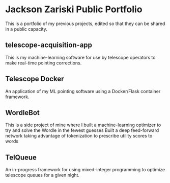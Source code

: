 # Jackson Zariski Public Portfolio
This is a portfolio of my previous projects, edited so that they can be shared in a public capacity.

## telescope-acquisition-app
This is my machine-learning software for use by telescope operators to make real-time pointing corrections.

## Telescope Docker
An application of my ML pointing software using a Docker/Flask container framework.

## WordleBot
This is a side project of mine where I built a machine-learning optimizer to try and solve the Wordle in the fewest guesses
Built a deep feed-forward network taking advantage of tokenization to prescribe utility scores to words

## TelQueue
An in-progress framework for using mixed-integer programming to optimize telescope queues for a given night. 
